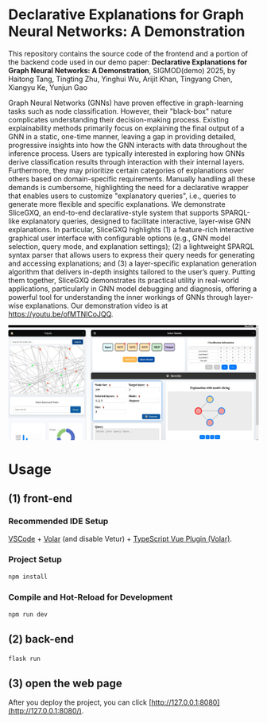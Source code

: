 # Declarative Explanations for Graph Neural Networks: A Demonstration

This repository contains the source code of the frontend and a portion of the backend code used in our demo paper: 
**Declarative Explanations for Graph Neural Networks: A Demonstration**, SIGMOD(demo) 2025, by Haitong Tang, Tingting Zhu, Yinghui Wu, Arijit Khan, Tingyang Chen, Xiangyu Ke, Yunjun Gao

Graph Neural Networks (GNNs) have proven effective in graph-learning tasks such as node classification. However, their "black-box" nature complicates understanding their decision-making process. Existing explainability methods primarily focus on explaining the final output of a GNN in a static, one-time manner, leaving a gap in providing detailed, progressive insights into how the GNN interacts with data throughout the inference process. Users are typically interested in exploring how GNNs derive classification results through interaction with their internal layers. Furthermore, they may prioritize certain categories of explanations over others based on domain-specific requirements. Manually handling all these demands is cumbersome, highlighting the need for a declarative wrapper that enables users to customize "explanatory queries", i.e., queries to generate more flexible and specific explanations.
We demonstrate SliceGXQ, an end-to-end declarative-style system that supports SPARQL-like explanatory queries, designed to facilitate interactive, layer-wise GNN explanations. In particular, SliceGXQ highlights (1) a feature-rich interactive graphical user interface with configurable options (e.g., GNN model selection, query mode, and explanation settings); (2) a lightweight SPARQL syntax parser that allows users to express their query needs for generating and accessing explanations; and (3) a layer-specific explanation generation algorithm that delivers in-depth insights tailored to the user’s query. Putting them together, SliceGXQ demonstrates its practical utility in real-world applications, particularly in GNN model debugging and diagnosis, offering a powerful tool for understanding the inner workings of GNNs through layer-wise explanations. Our demonstration video is at https://youtu.be/ofMTNlCoJQQ.

![screenshot](screenshot.png)



# Usage

## (1)  front-end

### Recommended IDE Setup

[VSCode](https://code.visualstudio.com/) + [Volar](https://marketplace.visualstudio.com/items?itemName=Vue.volar) (and disable Vetur) + [TypeScript Vue Plugin (Volar)](https://marketplace.visualstudio.com/items?itemName=Vue.vscode-typescript-vue-plugin).

### Project Setup

```sh
npm install
```

### Compile and Hot-Reload for Development

```sh
npm run dev
```

## (2) back-end

```sh
flask run
```

## (3) open the web page

After you deploy the project, you can click [http://127.0.0.1:8080](http://127.0.0.1:8080/).
